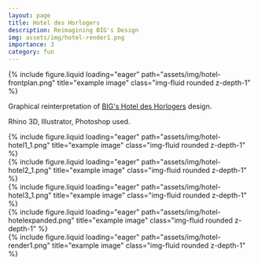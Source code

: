 ```yaml
---
layout: page
title: Hotel des Horlogers
description: Reimagining BIG's Design
img: assets/img/hotel-render1.png
importance: 3
category: fun
---
```


<div class="row">
    <div class="col-sm mt-3 mt-md-0">
        {% include figure.liquid loading="eager" path="assets/img/hotel-frontplan.png" title="example image" class="img-fluid rounded z-depth-1" %}
    </div>
</div>

Graphical reinterpretation of <a href="https://big.dk/projects/audemars-piguet-hotel-5067">BIG's Hotel des Horlogers</a> design.

Rhino 3D, Illustrator, Photoshop used.

<div class="row">
    <div class="col-sm mt-3 mt-md-0">
        {% include figure.liquid loading="eager" path="assets/img/hotel-hotel1_1.png" title="example image" class="img-fluid rounded z-depth-1" %}
    </div>
    <div class="col-sm mt-3 mt-md-0">
        {% include figure.liquid loading="eager" path="assets/img/hotel-hotel2_1.png" title="example image" class="img-fluid rounded z-depth-1" %}
    </div>
    <div class="col-sm mt-3 mt-md-0">
        {% include figure.liquid loading="eager" path="assets/img/hotel-hotel3_1.png" title="example image" class="img-fluid rounded z-depth-1" %}
    </div>
    <div class="col-sm mt-3 mt-md-0">
        {% include figure.liquid loading="eager" path="assets/img/hotel-hotelexpanded.png" title="example image" class="img-fluid rounded z-depth-1" %}
    </div>
</div>

<div class="row">
    <div class="col-sm mt-3 mt-md-0">
        {% include figure.liquid loading="eager" path="assets/img/hotel-render1.png" title="example image" class="img-fluid rounded z-depth-1" %}
    </div>
</div>
